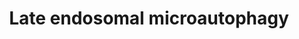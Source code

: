 ---
annotations:
- id: PW:0002405
  parent: regulatory pathway
  type: Pathway Ontology
  value: microautophagy pathway
authors:
- ReactomeTeam
- DeSl
description: Microautophagy (MI) is a non-selective autophagic pathway that involves
  internalisation of cytosolic cargo through invaginations of the lysosomal membrane.
  MI can be induced by nitrogen starvation and complements other related self-eating
  processes such as Macroautophagy (MA) and Chaperone Mediated Autophagy (CMA). MI
  can degrade cell organelles and bulk cytosolic proteins directly via the lysosome
  and late endosome. MI can also target substrates with KFERQ motifs with the help
  of HSPA8 (Li W W et al. 2012).  View original pathway at [http://www.reactome.org/PathwayBrowser/#DIAGRAM=9615710
  Reactome].
last-edited: 2021-01-25
organisms:
- Homo sapiens
redirect_from:
- /index.php/Pathway:WP4976
- /instance/WP4976
revision: null
schema-jsonld:
- '@context': https://schema.org/
  '@id': https://wikipathways.github.io/pathways/WP4976.html
  '@type': Dataset
  creator:
    '@type': Organization
    name: WikiPathways
  description: Microautophagy (MI) is a non-selective autophagic pathway that involves
    internalisation of cytosolic cargo through invaginations of the lysosomal membrane.
    MI can be induced by nitrogen starvation and complements other related self-eating
    processes such as Macroautophagy (MA) and Chaperone Mediated Autophagy (CMA).
    MI can degrade cell organelles and bulk cytosolic proteins directly via the lysosome
    and late endosome. MI can also target substrates with KFERQ motifs with the help
    of HSPA8 (Li W W et al. 2012).  View original pathway at [http://www.reactome.org/PathwayBrowser/#DIAGRAM=9615710
    Reactome].
  keywords:
  - 'CHMP2A '
  - 'CHMP2B '
  - 'CHMP3 '
  - 'CHMP4A '
  - 'CHMP4B '
  - 'CHMP4C '
  - 'CHMP6 '
  - 'CHMP7 '
  - ESCRT-I
  - ESCRT-III
  - 'HBB '
  - 'HDAC6 '
  - HSPA8
  - 'HSPA8 '
  - HSPA8 bound
  - 'MVB12 '
  - PL
  - 'PL '
  - PL:HSPA8:Autophagy
  - 'Phosphorylated PLINs from lipid droplet surface '
  - 'Poly-vimentin '
  - 'PolyUb-Misfolded PARK7 '
  - 'PolyUb-Misfolded cilia proteins '
  - 'RNASE1 '
  - 'RPS27A(1-76) '
  - Substrates for
  - 'TSG101 '
  - 'UBA52(1-76) '
  - 'UBAP1 '
  - 'UBB(1-76) '
  - 'UBB(153-228) '
  - 'UBB(77-152) '
  - 'UBC(1-76) '
  - 'UBC(153-228) '
  - 'UBC(229-304) '
  - 'UBC(305-380) '
  - 'UBC(381-456) '
  - 'UBC(457-532) '
  - 'UBC(533-608) '
  - 'UBC(609-684) '
  - 'UBC(77-152) '
  - 'VPS28 '
  - 'VPS37A '
  - 'VPS37B '
  - 'VPS37C '
  - 'VPS37D '
  - autophagic
  - autophagy
  - chaperone mediated
  - 'misfolded CFTR '
  - substrate
  - substrates
  license: CC0
  name: Late endosomal microautophagy
seo: CreativeWork
title: Late endosomal microautophagy
wpid: WP4976
---